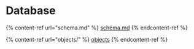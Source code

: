 # Database

{% content-ref url="schema.md" %}
[schema.md](schema.md)
{% endcontent-ref %}

{% content-ref url="objects/" %}
[objects](objects/)
{% endcontent-ref %}
